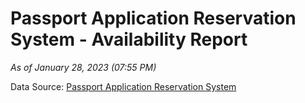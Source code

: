 # Passport Application Reservation System - Availability Report

*As of January 28, 2023 (07:55 PM)*

Data Source: [Passport Application Reservation System](https://eservices.immigration.gov.lk:8443/appointment/pages/reservationApplication.xhtml)